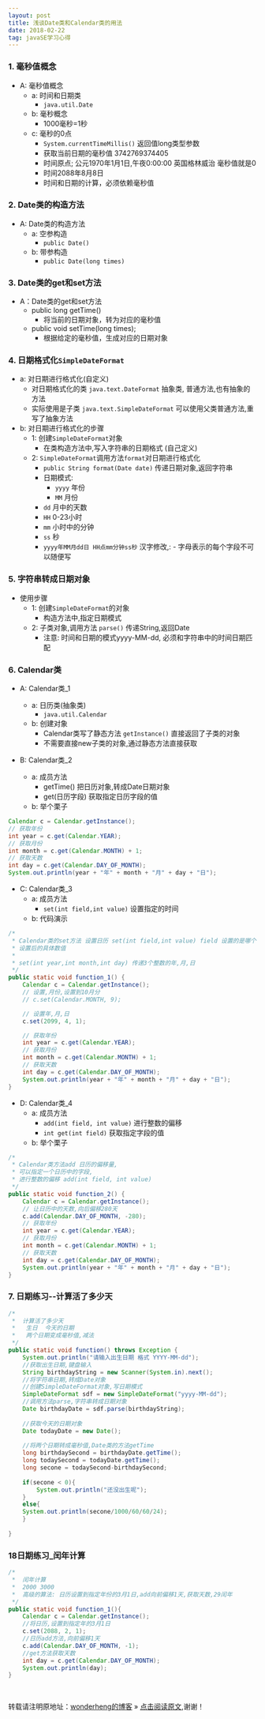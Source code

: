 ```yaml
---
layout: post
title: 浅谈Date类和Calendar类的用法
date: 2018-02-22
tag: javaSE学习心得 
---
```


### 1. 毫秒值概念 
* A: 毫秒值概念
	* a: 时间和日期类
		* `java.util.Date`
	* b: 毫秒概念
		* 1000毫秒=1秒
	* c: 毫秒的0点
		 * `System.currentTimeMillis()` 返回值long类型参数
		 * 获取当前日期的毫秒值   3742769374405    
		 * 时间原点; 公元1970年1月1日,午夜0:00:00 英国格林威治  毫秒值就是0
		 * 时间2088年8月8日    
		 * 时间和日期的计算，必须依赖毫秒值

### 2. Date类的构造方法
* A: Date类的构造方法
	* a: 空参构造
		* `public Date()`
	* b: 带参构造
		* `public Date(long times)`

### 3. Date类的get和set方法			
* A：Date类的get和set方法
	* public long getTime()	
		* 将当前的日期对象，转为对应的毫秒值
	* public void setTime(long times);
		* 根据给定的毫秒值，生成对应的日期对象

### 4. 日期格式化`SimpleDateFormat`
* a: 对日期进行格式化(自定义)
	* 对日期格式化的类 `java.text.DateFormat` 抽象类, 普通方法,也有抽象的方法
	* 实际使用是子类 `java.text.SimpleDateFormat` 可以使用父类普通方法,重写了抽象方法
* b: 对日期进行格式化的步骤
	* 1: 创建`SimpleDateFormat`对象
		* 在类构造方法中,写入字符串的日期格式 (自己定义)
	* 2: `SimpleDateFormat`调用方法`format`对日期进行格式化
		* `public String format(Date date)` 传递日期对象,返回字符串
		* 日期模式:
			* `yyyy`    年份
			* `MM`     月份
		* `dd`      月中的天数
		* `HH`       0-23小时
		* `mm`      小时中的分钟
		* `ss`      秒
		* `yyyy年MM月dd日 HH点mm分钟ss秒`  汉字修改,: -  字母表示的每个字段不可以随便写

### 5. 字符串转成日期对象
* 使用步骤
	* 1: 创建`SimpleDateFormat`的对象
		* 构造方法中,指定日期模式
	* 2: 子类对象,调用方法 `parse()` 传递String,返回Date
		* 注意: 时间和日期的模式yyyy-MM-dd, 必须和字符串中的时间日期匹配

### 6. Calendar类
* A: Calendar类_1
	* a: 日历类(抽象类)
		* `java.util.Calendar`
	* b: 创建对象
		* Calendar类写了静态方法 `getInstance()` 直接返回了子类的对象
		* 不需要直接new子类的对象,通过静态方法直接获取

* B: Calendar类_2
	* a: 成员方法
		* getTime() 把日历对象,转成Date日期对象
		* get(日历字段) 获取指定日历字段的值
	* b: 举个栗子

```java
Calendar c = Calendar.getInstance();
// 获取年份
int year = c.get(Calendar.YEAR);
// 获取月份
int month = c.get(Calendar.MONTH) + 1;
// 获取天数
int day = c.get(Calendar.DAY_OF_MONTH);
System.out.println(year + "年" + month + "月" + day + "日");
```		

* C: Calendar类_3
	* a: 成员方法
		* `set(int field,int value)`  设置指定的时间
	* b: 代码演示

```java
/*
 * Calendar类的set方法 设置日历 set(int field,int value) field 设置的是哪个日历字段 value
 * 设置后的具体数值
 * 
 * set(int year,int month,int day) 传递3个整数的年,月,日
 */
public static void function_1() {
	Calendar c = Calendar.getInstance();
	// 设置,月份,设置到10月分
	// c.set(Calendar.MONTH, 9);

	// 设置年,月,日
	c.set(2099, 4, 1);

	// 获取年份
	int year = c.get(Calendar.YEAR);
	// 获取月份
	int month = c.get(Calendar.MONTH) + 1;
	// 获取天数
	int day = c.get(Calendar.DAY_OF_MONTH);
	System.out.println(year + "年" + month + "月" + day + "日");
}
```

* D: Calendar类_4
	* a: 成员方法
		* `add(int field, int value)` 进行整数的偏移
		* `int get(int field)` 获取指定字段的值
	* b: 举个栗子

```java
/*
 * Calendar类方法add 日历的偏移量,
 * 可以指定一个日历中的字段,
 * 进行整数的偏移 add(int field, int value)
 */
public static void function_2() {
	Calendar c = Calendar.getInstance();
	// 让日历中的天数,向后偏移280天
	c.add(Calendar.DAY_OF_MONTH, -280);
	// 获取年份
	int year = c.get(Calendar.YEAR);
	// 获取月份
	int month = c.get(Calendar.MONTH) + 1;
	// 获取天数
	int day = c.get(Calendar.DAY_OF_MONTH);
	System.out.println(year + "年" + month + "月" + day + "日");
}
```

### 7. 日期练习--计算活了多少天

```java
/*
 *  计算活了多少天
 *   生日  今天的日期
 *   两个日期变成毫秒值,减法
 */
public static void function() throws Exception {
	System.out.println("请输入出生日期 格式 YYYY-MM-dd");
	//获取出生日期,键盘输入
	String birthdayString = new Scanner(System.in).next();
	//将字符串日期,转成Date对象
	//创建SimpleDateFormat对象,写日期模式
	SimpleDateFormat sdf = new SimpleDateFormat("yyyy-MM-dd");
	//调用方法parse,字符串转成日期对象
	Date birthdayDate = sdf.parse(birthdayString);
	
	//获取今天的日期对象
	Date todayDate = new Date();
	
	//将两个日期转成毫秒值,Date类的方法getTime
	long birthdaySecond = birthdayDate.getTime();
	long todaySecond = todayDate.getTime();
	long secone = todaySecond-birthdaySecond;
	
	if(secone < 0){
		System.out.println("还没出生呢");
	}
	else{
	System.out.println(secone/1000/60/60/24);
	}
	
}
```

### 18日期练习_闰年计算

```java
/*
 *  闰年计算
 *  2000 3000
 *  高级的算法: 日历设置到指定年份的3月1日,add向前偏移1天,获取天数,29闰年
 */
public static void function_1(){
	Calendar c = Calendar.getInstance();
	//将日历,设置到指定年的3月1日
	c.set(2088, 2, 1);
	//日历add方法,向前偏移1天
	c.add(Calendar.DAY_OF_MONTH, -1);
	//get方法获取天数
	int day = c.get(Calendar.DAY_OF_MONTH);
	System.out.println(day);
}
```

<br>

转载请注明原地址：[wonderheng的博客](http://www.wonderheng.top) » [点击阅读原文](http://www.wonderheng.top/2018/02/正则表达式+Date类和Calendar类的用法/),谢谢！